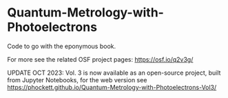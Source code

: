 # Quantum-Metrology-with-Photoelectrons
Code to go with the eponymous book.

For more see the related OSF project pages: https://osf.io/q2v3g/

UPDATE OCT 2023: Vol. 3 is now available as an open-source project, built from Jupyter Notebooks, for the web version see https://phockett.github.io/Quantum-Metrology-with-Photoelectrons-Vol3/
